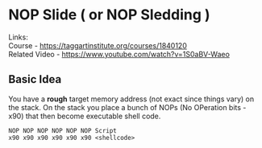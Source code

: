
# NOP Slide ( or NOP Sledding )
Links:  
Course - https://taggartinstitute.org/courses/1840120  
Related Video -  https://www.youtube.com/watch?v=1S0aBV-Waeo  

## Basic Idea
You have a **rough** target memory address (not exact since things vary) on the stack.
On the stack you place a bunch of NOPs (No OPeration bits - x90) that then become 
executable shell code.
```
NOP NOP NOP NOP NOP NOP Script
x90 x90 x90 x90 x90 x90 <shellcode>
```
